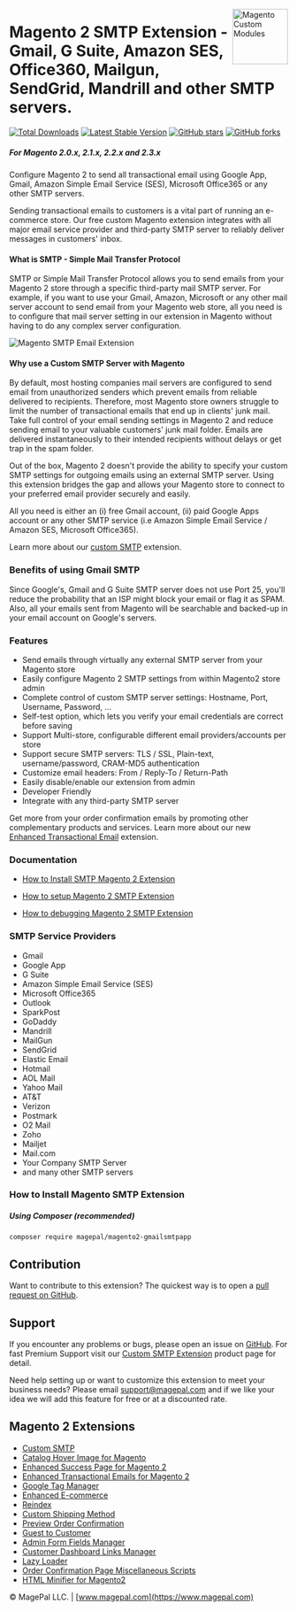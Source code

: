 <a href="http://www.magepal.com" title="Magento Extensions" ><img src="https://image.ibb.co/dHBkYH/Magepal_logo.png" width="100" align="right" title="Magento Custom Modules" /></a>

# Magento 2 SMTP Extension - Gmail, G Suite, Amazon SES, Office360, Mailgun, SendGrid, Mandrill and other SMTP servers.

[![Total Downloads](https://poser.okvpn.org/magepal/magento2-gmailsmtpapp/downloads)](https://www.magepal.com/magento2/extensions/custom-smtp.html)
[![Latest Stable Version](https://poser.okvpn.org/magepal/magento2-gmailsmtpapp/v/stable)](https://www.magepal.com/magento2/extensions/custom-smtp.html)
[![GitHub stars](https://img.shields.io/github/stars/magepal/magento2-gmail-smtp-app.svg)](https://www.magepal.com/magento2/extensions/custom-smtp.html)
[![GitHub forks](https://img.shields.io/github/forks/magepal/magento2-gmail-smtp-app.svg)](https://www.magepal.com/magento2/extensions/custom-smtp.html)

##### For Magento 2.0.x, 2.1.x, 2.2.x and 2.3.x

Configure Magento 2 to send all transactional email using Google App, Gmail, Amazon Simple Email Service (SES), Microsoft Office365 or any other SMTP servers. 

Sending transactional emails to customers is a vital part of running an e-commerce store. Our free custom Magento extension integrates with all major email service provider and third-party SMTP server to reliably deliver messages in customers' inbox.

#### What is SMTP - Simple Mail Transfer Protocol
SMTP or Simple Mail Transfer Protocol allows you to send emails from your Magento 2 store through a specific third-party mail SMTP server. For example, if you want to use your Gmail, Amazon, Microsoft or any other mail server account to send email from your Magento web store, all you need is to configure that mail server setting in our extension in Magento without having to do any complex server configuration.

![Magento SMTP Email Extension](https://image.ibb.co/ecWinc/Mage_Pal_Magento_2_SMTP_Extension.gif)

#### Why use a Custom SMTP Server with Magento

By default, most hosting companies mail servers are configured to send email from unauthorized senders which prevent emails from reliable delivered to recipients. Therefore, most Magento store owners struggle to limit the number of transactional emails that end up in clients' junk mail. Take full control of your email sending settings in Magento 2 and reduce sending email to your valuable customers' junk mail folder. Emails are delivered instantaneously to their intended recipients without delays or get trap in the spam folder.

Out of the box, Magento 2 doesn't provide the ability to specify your custom SMTP settings for outgoing emails using an external SMTP server. Using this extension bridges the gap and allows your Magento store to connect to your preferred email provider securely and easily.

All you need is either an (i) free Gmail account, (ii) paid Google Apps account or any other SMTP service (i.e Amazon Simple Email Service / Amazon SES, Microsoft Office365).

Learn more about our [custom SMTP](https://www.magepal.com/magento2/extensions/custom-smtp.html?utm_source=Custom%20SMTP&utm_medium=GitHub%20Learn%20More) extension.

### Benefits of using Gmail SMTP
Since Google's, Gmail and G Suite SMTP server does not use Port 25, you'll reduce the probability that an ISP might block your email or flag it as SPAM. Also, all your emails sent from Magento will be searchable and backed-up in your email account on Google's servers. 

### Features
* Send emails through virtually any external SMTP server from your Magento store
* Easily configure Magento 2 SMTP settings from within Magento2 store admin
* Complete control of custom SMTP server settings: Hostname, Port, Username, Password, ...
* Self-test option, which lets you verify your email credentials are correct before saving 
* Support Multi-store, configurable different email providers/accounts per store
* Support secure SMTP servers: TLS / SSL, Plain-text, username/password, CRAM-MD5 authentication
* Customize email headers: From / Reply-To / Return-Path
* Easily disable/enable our extension from admin
* Developer Friendly
* Integrate with any third-party SMTP server

Get more from your order confirmation emails by promoting other complementary products and services.
Learn more about our new <a href="https://www.magepal.com/enhanced-transactional-emails.html?utm_source=ete&utm_medium=GitHub%20Learn%20More" target="_blank">Enhanced Transactional Email</a> extension.

### Documentation

 - [How to Install SMTP Magento 2 Extension](https://www.magepal.com/help/docs/smtp-magento/?utm_source=smtp&utm_medium=github#installation)

- [How to setup Magento 2 SMTP Extension](https://www.magepal.com/help/docs/smtp-magento/?utm_source=smtp&utm_medium=github#configuration)

- [How to debugging Magento 2 SMTP Extension](https://www.magepal.com/help/docs/smtp-magento/?utm_source=smtp&utm_medium=github#debug)


### SMTP Service Providers
 * Gmail
 * Google App
 * G Suite
 * Amazon Simple Email Service (SES)
 * Microsoft Office365
 * Outlook
 * SparkPost
 * GoDaddy
 * Mandrill
 * MailGun
 * SendGrid
 * Elastic Email
 * Hotmail
 * AOL Mail
 * Yahoo Mail
 * AT&T
 * Verizon
 * Postmark
 * O2 Mail
 * Zoho
 * Mailjet
 * Mail.com
 * Your Company SMTP Server
 * and many other SMTP servers

### How to Install Magento SMTP Extension

##### Using Composer (recommended)

```
composer require magepal/magento2-gmailsmtpapp
```

Contribution
---
Want to contribute to this extension? The quickest way is to open a [pull request on GitHub](https://help.github.com/articles/using-pull-requests).


Support
---
If you encounter any problems or bugs, please open an issue on [GitHub](https://github.com/magepal/magento2-gmailsmtpapp/issues). For fast Premium Support visit our [Custom SMTP Extension](https://www.magepal.com/magento2/extensions/custom-smtp.html?utm_source=Custom%20SMTP&utm_medium=GitHub%20Premium%20Support) product page for detail.

Need help setting up or want to customize this extension to meet your business needs? Please email support@magepal.com and if we like your idea we will add this feature for free or at a discounted rate.

Magento 2 Extensions
---
- [Custom SMTP](https://www.magepal.com/magento2/extensions/custom-smtp.html)
- [Catalog Hover Image for Magento](https://www.magepal.com/magento2/extensions/catalog-hover-image-for-magento.html)
- [Enhanced Success Page for Magento 2](https://www.magepal.com/magento2/extensions/enhanced-success-page.html)
- [Enhanced Transactional Emails for Magento 2](https://www.magepal.com/magento2/extensions/enhanced-transactional-emails.html)
- [Google Tag Manager](https://www.magepal.com/magento2/extensions/google-tag-manager.html) 
- [Enhanced E-commerce](https://www.magepal.com/magento2/extensions/enhanced-ecommerce-for-google-tag-manager.html) 
- [Reindex](https://www.magepal.com/magento2/extensions/reindex.html) 
- [Custom Shipping Method](https://www.magepal.com/magento2/extensions/custom-shipping-rates-for-magento-2.html) 
- [Preview Order Confirmation](https://www.magepal.com/magento2/extensions/preview-order-confirmation-page-for-magento-2.html)
- [Guest to Customer](https://www.magepal.com/magento2/extensions/guest-to-customer.html) 
- [Admin Form Fields Manager](https://www.magepal.com/magento2/extensions/admin-form-fields-manager-for-magento-2.html) 
- [Customer Dashboard Links Manager](https://www.magepal.com/magento2/extensions/customer-dashboard-links-manager-for-magento-2.html) 
- [Lazy Loader](https://www.magepal.com/magento2/extensions/lazy-load.html) 
- [Order Confirmation Page Miscellaneous Scripts](https://www.magepal.com/magento2/extensions/order-confirmation-miscellaneous-scripts-for-magento-2.html)
- [HTML Minifier for Magento2](https://www.magepal.com/magento2/extensions/html-minifier.html)

© MagePal LLC. | [www.magepal.com](https://www.magepal.com)
